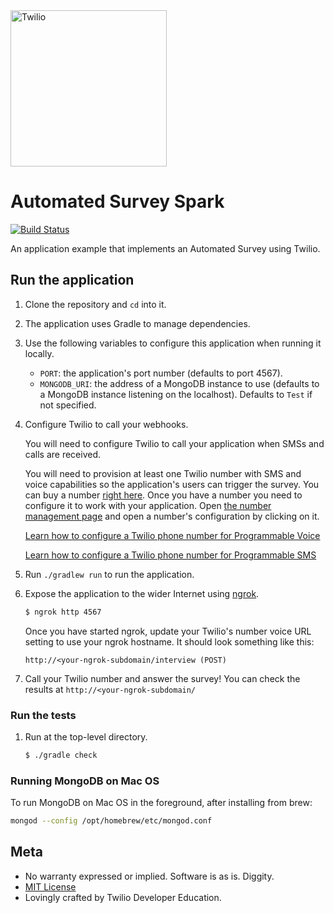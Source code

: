 <a href="https://www.twilio.com">
  <img src="https://static0.twilio.com/marketing/bundles/marketing/img/logos/wordmark-red.svg" alt="Twilio" width="250" />
</a>

# Automated Survey Spark

[![Build Status](https://github.com/TwilioDevEd/automated-survey-spark/actions/workflows/gradle.yml/badge.svg)](https://github.com/TwilioDevEd/automated-survey-spark/actions/workflows/gradle.yml)

An application example that implements an Automated Survey using Twilio.

## Run the application

1. Clone the repository and `cd` into it.

1. The application uses Gradle to manage dependencies.

1. Use the following variables to configure this application when running it locally.

   * `PORT`: the application's port number (defaults to port 4567).
   * `MONGODB_URI`: the address of a MongoDB instance to use (defaults to a MongoDB instance listening on the localhost).
     Defaults to `Test` if not specified.

1. Configure Twilio to call your webhooks.

   You will need to configure Twilio to call your application when SMSs and calls are received.

   You will need to provision at least one Twilio number with SMS and voice capabilities
   so the application's users can trigger the survey. You can buy a number [right
   here](//www.twilio.com/user/account/phone-numbers/search). Once you have
   a number you need to configure it to work with your application. Open
   [the number management page](//www.twilio.com/user/account/phone-numbers/incoming)
   and open a number's configuration by clicking on it.

   [Learn how to configure a Twilio phone number for Programmable Voice](https://www.twilio.com/docs/voice/quickstart/java#configure-your-webhook-url)
   
   [Learn how to configure a Twilio phone number for Programmable SMS](https://support.twilio.com/hc/en-us/articles/223136047-Configure-a-Twilio-Phone-Number-to-Receive-and-Respond-to-Messages)
   
1. Run `./gradlew run` to run the application.

1. Expose the application to the wider Internet using [ngrok](https://ngrok.com/).

   ```bash
   $ ngrok http 4567
   ```

   Once you have started ngrok, update your Twilio's number voice URL
   setting to use your ngrok hostname. It should look something like
   this:

   ```
   http://<your-ngrok-subdomain/interview (POST)
   ```
1. Call your Twilio number and answer the survey! You can check the results at `http://<your-ngrok-subdomain/`

### Run the tests

1. Run at the top-level directory.

   ```bash
   $ ./gradle check
   ```

### Running MongoDB on Mac OS

To run MongoDB on Mac OS in the foreground, after installing from brew:

```bash
mongod --config /opt/homebrew/etc/mongod.conf
```

## Meta

* No warranty expressed or implied. Software is as is. Diggity.
* [MIT License](http://www.opensource.org/licenses/mit-license.html)
* Lovingly crafted by Twilio Developer Education.
